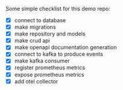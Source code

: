 Some simple checklist for this demo repo:
- [x] connect to database
- [x] make migrations
- [x] make repository and models
- [x] make crud api
- [x] make openapi documentation generation
- [x] connect to kafka to produce events
- [x] make kafka consumer
- [x] register prometheus metrics
- [x] expose prometheus metrics
- [x] add otel collector
